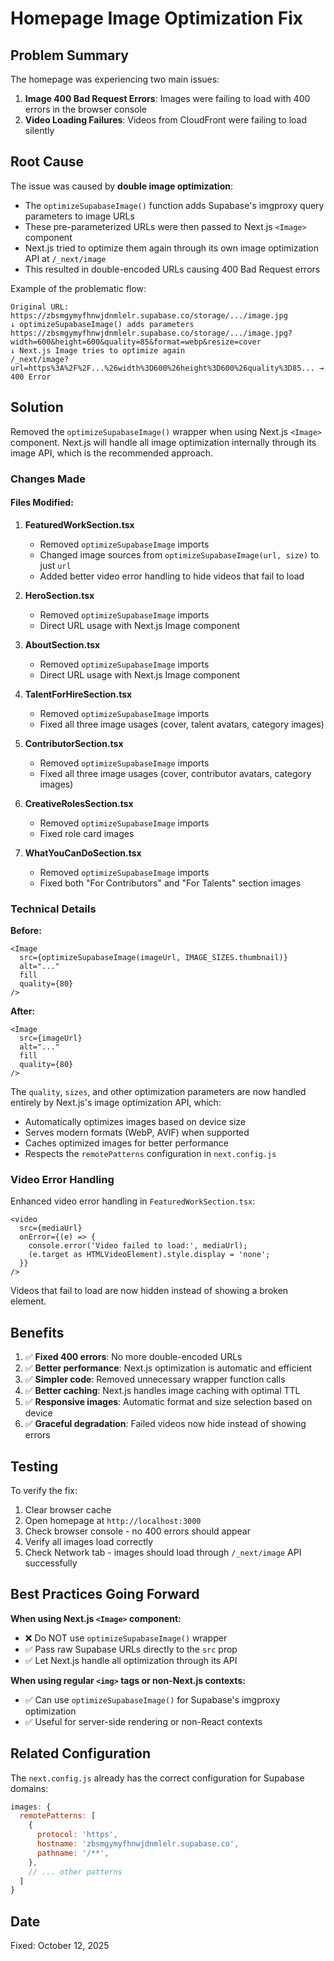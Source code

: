 # Homepage Image Optimization Fix

## Problem Summary

The homepage was experiencing two main issues:

1. **Image 400 Bad Request Errors**: Images were failing to load with 400 errors in the browser console
2. **Video Loading Failures**: Videos from CloudFront were failing to load silently

## Root Cause

The issue was caused by **double image optimization**:
- The `optimizeSupabaseImage()` function adds Supabase's imgproxy query parameters to image URLs
- These pre-parameterized URLs were then passed to Next.js `<Image>` component
- Next.js tried to optimize them again through its own image optimization API at `/_next/image`
- This resulted in double-encoded URLs causing 400 Bad Request errors

Example of the problematic flow:
```
Original URL: https://zbsmgymyfhnwjdnmlelr.supabase.co/storage/.../image.jpg
↓ optimizeSupabaseImage() adds parameters
https://zbsmgymyfhnwjdnmlelr.supabase.co/storage/.../image.jpg?width=600&height=600&quality=85&format=webp&resize=cover
↓ Next.js Image tries to optimize again
/_next/image?url=https%3A%2F%2F...%26width%3D600%26height%3D600%26quality%3D85... → 400 Error
```

## Solution

Removed the `optimizeSupabaseImage()` wrapper when using Next.js `<Image>` component. Next.js will handle all image optimization internally through its image API, which is the recommended approach.

### Changes Made

#### Files Modified:

1. **FeaturedWorkSection.tsx**
   - Removed `optimizeSupabaseImage` imports
   - Changed image sources from `optimizeSupabaseImage(url, size)` to just `url`
   - Added better video error handling to hide videos that fail to load

2. **HeroSection.tsx**
   - Removed `optimizeSupabaseImage` imports
   - Direct URL usage with Next.js Image component

3. **AboutSection.tsx**
   - Removed `optimizeSupabaseImage` imports
   - Direct URL usage with Next.js Image component

4. **TalentForHireSection.tsx**
   - Removed `optimizeSupabaseImage` imports
   - Fixed all three image usages (cover, talent avatars, category images)

5. **ContributorSection.tsx**
   - Removed `optimizeSupabaseImage` imports
   - Fixed all three image usages (cover, contributor avatars, category images)

6. **CreativeRolesSection.tsx**
   - Removed `optimizeSupabaseImage` imports
   - Fixed role card images

7. **WhatYouCanDoSection.tsx**
   - Removed `optimizeSupabaseImage` imports
   - Fixed both "For Contributors" and "For Talents" section images

### Technical Details

**Before:**
```tsx
<Image
  src={optimizeSupabaseImage(imageUrl, IMAGE_SIZES.thumbnail)}
  alt="..."
  fill
  quality={80}
/>
```

**After:**
```tsx
<Image
  src={imageUrl}
  alt="..."
  fill
  quality={80}
/>
```

The `quality`, `sizes`, and other optimization parameters are now handled entirely by Next.js's image optimization API, which:
- Automatically optimizes images based on device size
- Serves modern formats (WebP, AVIF) when supported
- Caches optimized images for better performance
- Respects the `remotePatterns` configuration in `next.config.js`

### Video Error Handling

Enhanced video error handling in `FeaturedWorkSection.tsx`:
```tsx
<video
  src={mediaUrl}
  onError={(e) => {
    console.error('Video failed to load:', mediaUrl);
    (e.target as HTMLVideoElement).style.display = 'none';
  }}
/>
```

Videos that fail to load are now hidden instead of showing a broken element.

## Benefits

1. ✅ **Fixed 400 errors**: No more double-encoded URLs
2. ✅ **Better performance**: Next.js optimization is automatic and efficient
3. ✅ **Simpler code**: Removed unnecessary wrapper function calls
4. ✅ **Better caching**: Next.js handles image caching with optimal TTL
5. ✅ **Responsive images**: Automatic format and size selection based on device
6. ✅ **Graceful degradation**: Failed videos now hide instead of showing errors

## Testing

To verify the fix:
1. Clear browser cache
2. Open homepage at `http://localhost:3000`
3. Check browser console - no 400 errors should appear
4. Verify all images load correctly
5. Check Network tab - images should load through `/_next/image` API successfully

## Best Practices Going Forward

**When using Next.js `<Image>` component:**
- ❌ Do NOT use `optimizeSupabaseImage()` wrapper
- ✅ Pass raw Supabase URLs directly to the `src` prop
- ✅ Let Next.js handle all optimization through its API

**When using regular `<img>` tags or non-Next.js contexts:**
- ✅ Can use `optimizeSupabaseImage()` for Supabase's imgproxy optimization
- ✅ Useful for server-side rendering or non-React contexts

## Related Configuration

The `next.config.js` already has the correct configuration for Supabase domains:
```js
images: {
  remotePatterns: [
    {
      protocol: 'https',
      hostname: 'zbsmgymyfhnwjdnmlelr.supabase.co',
      pathname: '/**',
    },
    // ... other patterns
  ]
}
```

## Date

Fixed: October 12, 2025

